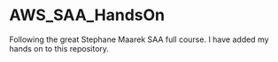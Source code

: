 # AWS_SAA_HandsOn
Following the great Stephane Maarek SAA full course. I have added my hands on to this repository. 
